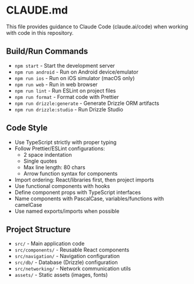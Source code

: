 # CLAUDE.md

This file provides guidance to Claude Code (claude.ai/code) when working with code in this repository.

## Build/Run Commands
- `npm start` - Start the development server
- `npm run android` - Run on Android device/emulator
- `npm run ios` - Run on iOS simulator (macOS only)
- `npm run web` - Run in web browser
- `npm run lint` - Run ESLint on project files
- `npm run format` - Format code with Prettier
- `npm run drizzle:generate` - Generate Drizzle ORM artifacts
- `npm run drizzle:studio` - Run Drizzle Studio

## Code Style
- Use TypeScript strictly with proper typing
- Follow Prettier/ESLint configurations:
  - 2 space indentation
  - Single quotes
  - Max line length: 80 chars
  - Arrow function syntax for components
- Import ordering: React/libraries first, then project imports
- Use functional components with hooks
- Define component props with TypeScript interfaces
- Name components with PascalCase, variables/functions with camelCase
- Use named exports/imports when possible

## Project Structure
- `src/` - Main application code
- `src/components/` - Reusable React components
- `src/navigation/` - Navigation configuration
- `src/db/` - Database (Drizzle) configuration
- `src/networking/` - Network communication utils
- `assets/` - Static assets (images, fonts)